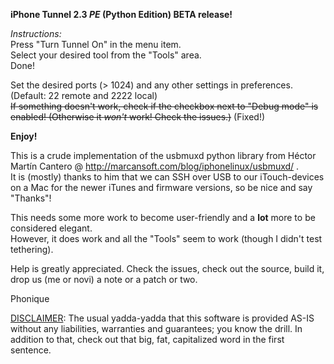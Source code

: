 <b>iPhone Tunnel 2.3 <i>PE</i> (Python Edition) BETA release!</b>

<i>Instructions:</i><br />
Press "Turn Tunnel On" in the menu item.<br />
Select your desired tool from the "Tools" area.<br />
Done!

Set the desired ports (> 1024) and any other settings in preferences. (Default: 22 remote and 2222 local)<br />
<s>If something doesn't work, check if the checkbox next to "Debug mode" is enabled! (Otherwise it <i>won't</i> work! Check the issues.)</s> (Fixed!)<br />

<b>Enjoy!</b>

This is a crude implementation of the usbmuxd python library from Héctor Martín Cantero @ http://marcansoft.com/blog/iphonelinux/usbmuxd/ .<br />
It is (mostly) thanks to him that we can SSH over USB  to our iTouch-devices on a Mac for the newer iTunes and firmware versions, so be nice and say "Thanks"!

This needs some more work to become user-friendly and a **lot** more to be considered elegant.<br />
However, it does work and all the "Tools" seem to work (though I didn't test tethering).

Help is greatly appreciated. Check the issues, check out the source, build it, drop us (me or novi) a note or a patch or two.

Phonique

<u>DISCLAIMER</u>: The usual yadda-yadda that this software is provided AS-IS without any liabilities, warranties and guarantees; you know the drill. In addition to that, check out that big, fat, capitalized word in the first sentence.